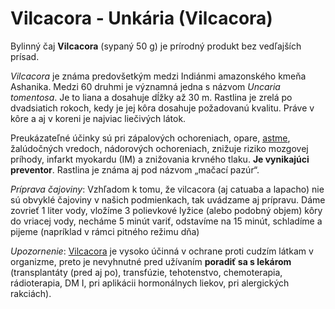 Vilcacora - Unkária (Vilcacora)
===============================

Bylinný čaj **Vilcacora** (sypaný 50 g) je prírodný produkt bez vedľajších
prísad.

*Vilcacora* je známa predovšetkým medzi Indiánmi amazonského kmeňa Ashanika.
Medzi 60 druhmi je významná jedna s názvom *Uncaria tomentosa*. Je to liana a
dosahuje dĺžky až 30 m. Rastlina je zrelá po dvadsiatich rokoch, kedy je jej
kôra dosahuje požadovanú kvalitu. Práve v kôre a aj v koreni je najviac
liečivých látok.

Preukázateľné účinky sú pri zápalových ochoreniach, opare,
[astme](../diagnozy/asthma), žalúdočných vredoch, nádorových ochoreniach, znižuje
riziko mozgovej príhody, infarkt myokardu (IM) a znižovania krvného tlaku. **Je
vynikajúci preventor**. Rastlina je známa aj pod názvom „mačací pazúr“.

*Príprava čajoviny*: Vzhľadom k tomu, že vilcacora (aj catuaba a lapacho) nie sú
obvyklé čajoviny v našich podmienkach, tak uvádzame aj prípravu. Dáme zovrieť 1
liter vody, vložíme 3 polievkové lyžice (alebo podobný objem) kôry do vriacej
vody, necháme 5 minút variť, odstavíme na 15 minút, schladíme a pijeme
(napríklad v rámci pitného režimu dňa)

*Upozornenie*: [Vilcacora](../bylinky/vilcacora) je vysoko účinná v ochrane proti
cudzím látkam v organizme, preto je nevyhnutné pred užívaním **poradiť sa s
lekárom** (transplantáty (pred aj po), transfúzie, tehotenstvo, chemoterapia,
rádioterapia, DM I, pri aplikácii hormonálnych liekov, pri alergických
rakciách).

